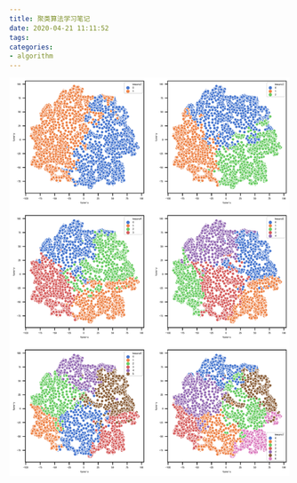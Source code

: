 ```yaml
---
title: 聚类算法学习笔记
date: 2020-04-21 11:11:52
tags:
categories: 
- algorithm
---
```


![png](output_15_1.png)
